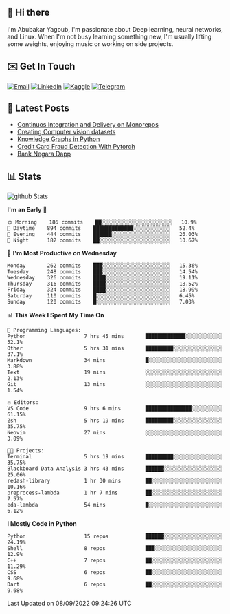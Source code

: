 ## 👋 Hi there

I'm Abubakar Yagoub, I'm passionate about Deep learning, neural networks, and
Linux. When I'm not busy learning something new, I'm usually lifting some
weights, enjoying music or working on side projects.

## ✉️ Get In Touch

[![Email](https://img.shields.io/badge/Email-f1f1f1?style=for-the-badge&logo=gmail&logoColor=0f111a)](mailto:git@blacksuan19.dev)
[![LinkedIn](https://img.shields.io/badge/LinkedIn-0077B5?style=for-the-badge&logo=linkedin&logoColor=white)](https://www.linkedin.com/in/blacksuan19/)
[![Kaggle](https://img.shields.io/badge/Kaggle-5acfff?style=for-the-badge&logo=kaggle&logoColor=white)](http://kaggle.com/abubakaryagob/)
[![Telegram](https://img.shields.io/badge/Telegram-2CA5E0?style=for-the-badge&logo=telegram&logoColor=white)](https://t.me/blacksuan19)

## 📩 Latest Posts

<!-- BLOG-POST-LIST:START -->
- [Continuos Integration and Delivery on Monorepos](http://blacksuan19.dev/blog/github-actions-monorepos/)
- [Creating Computer vision datasets](http://blacksuan19.dev/blog/creating-datasets/)
- [Knowledge Graphs in Python](http://blacksuan19.dev/projects/Knowledge_Graphs/)
- [Credit Card Fraud Detection With Pytorch](http://blacksuan19.dev/projects/credit-card-fraud-detection-with-pytorch/)
- [Bank Negara Dapp](http://blacksuan19.dev/projects/bank-negara/)
<!-- BLOG-POST-LIST:END -->

## 📊 Stats

![github Stats](https://github-readme-stats.vercel.app/api?username=blacksuan19&theme=github_dark&show_icons=true&count_private=true&custom_title=Github%20Stats&hide_border=true)

<!--START_SECTION:waka-->
**I'm an Early 🐤** 

```text
🌞 Morning    186 commits    ██░░░░░░░░░░░░░░░░░░░░░░░   10.9% 
🌆 Daytime    894 commits    █████████████░░░░░░░░░░░░   52.4% 
🌃 Evening    444 commits    ██████░░░░░░░░░░░░░░░░░░░   26.03% 
🌙 Night      182 commits    ██░░░░░░░░░░░░░░░░░░░░░░░   10.67%

```
📅 **I'm Most Productive on Wednesday** 

```text
Monday       262 commits    ███░░░░░░░░░░░░░░░░░░░░░░   15.36% 
Tuesday      248 commits    ███░░░░░░░░░░░░░░░░░░░░░░   14.54% 
Wednesday    326 commits    ████░░░░░░░░░░░░░░░░░░░░░   19.11% 
Thursday     316 commits    ████░░░░░░░░░░░░░░░░░░░░░   18.52% 
Friday       324 commits    ████░░░░░░░░░░░░░░░░░░░░░   18.99% 
Saturday     110 commits    █░░░░░░░░░░░░░░░░░░░░░░░░   6.45% 
Sunday       120 commits    █░░░░░░░░░░░░░░░░░░░░░░░░   7.03%

```


📊 **This Week I Spent My Time On** 

```text
💬 Programming Languages: 
Python                   7 hrs 45 mins       █████████████░░░░░░░░░░░░   52.1% 
Other                    5 hrs 31 mins       █████████░░░░░░░░░░░░░░░░   37.1% 
Markdown                 34 mins             █░░░░░░░░░░░░░░░░░░░░░░░░   3.88% 
Text                     19 mins             ░░░░░░░░░░░░░░░░░░░░░░░░░   2.13% 
Git                      13 mins             ░░░░░░░░░░░░░░░░░░░░░░░░░   1.54%

🔥 Editors: 
VS Code                  9 hrs 6 mins        ███████████████░░░░░░░░░░   61.15% 
Zsh                      5 hrs 19 mins       █████████░░░░░░░░░░░░░░░░   35.75% 
Neovim                   27 mins             ░░░░░░░░░░░░░░░░░░░░░░░░░   3.09%

🐱‍💻 Projects: 
Terminal                 5 hrs 19 mins       █████████░░░░░░░░░░░░░░░░   35.75% 
Blackboard Data Analysis 3 hrs 43 mins       ██████░░░░░░░░░░░░░░░░░░░   25.06% 
redash-library           1 hr 30 mins        ██░░░░░░░░░░░░░░░░░░░░░░░   10.16% 
preprocess-lambda        1 hr 7 mins         ██░░░░░░░░░░░░░░░░░░░░░░░   7.57% 
eda-lambda               54 mins             █░░░░░░░░░░░░░░░░░░░░░░░░   6.12%

```

**I Mostly Code in Python** 

```text
Python                   15 repos            ██████░░░░░░░░░░░░░░░░░░░   24.19% 
Shell                    8 repos             ███░░░░░░░░░░░░░░░░░░░░░░   12.9% 
C++                      7 repos             ██░░░░░░░░░░░░░░░░░░░░░░░   11.29% 
CSS                      6 repos             ██░░░░░░░░░░░░░░░░░░░░░░░   9.68% 
Dart                     6 repos             ██░░░░░░░░░░░░░░░░░░░░░░░   9.68%

```



 Last Updated on 08/09/2022 09:24:26 UTC
<!--END_SECTION:waka-->
